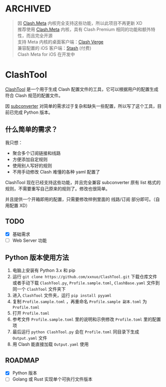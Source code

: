 # **ARCHIVED**

> 因 [Clash.Meta](https://github.com/MetaCubeX/Clash.Meta) 内核完全支持这些功能，所以此项目不再更新 XD  
> 推荐使用 [Clash.Meta](https://github.com/MetaCubeX/Clash.Meta) 内核，具有 Clash Premium 相同的功能和额外特性，而且完全开源  
> 支持 Meta 内核的桌面客户端：[Clash Verge](https://github.com/zzzgydi/clash-verge)  
> 兼容配置的 iOS 客户端：[Stash](https://stash.wiki) (付费)  
> Clash Meta for iOS 在开发中  

# ClashTool

[ClashTool](https://github.com/xxnuo/ClashTool) 是一个用于生成 Clash 配置文件的工具，它可以根据用户的配置生成符合 Clash 规范的配置文件。

因 [subconverter](https://github.com/tindy2013/subconverter) 对简单的需求过于复杂和缺失一些配置，所以写了这个工具，目前已完成 Python 版本。

## 什么简单的需求？

我只想：

- 聚合多个订阅链接和线路
- 方便添加自定规则
- 使用别人写好的规则
- 不用手动修改 Clash 难懂的各种 yaml 配置了

ClashTool 现在已经支持这些功能，并且完全兼容 subconverter 原有 list 格式的规则，不需要重写自己原来的规则了。修改也很简单。

并且提供一个开箱即用的配置，只需要修改样例里面的 线路/订阅 部分即可。（自用配置 XD）

## TODO
- [x] 基础需求
- [ ] Web Server 功能

## Python 版本使用方法

1. 电脑上安装有 Python 3.x 和 pip
2. 运行 `git clone https://github.com/xxnuo/ClashTool.git` 下载仓库文件  
    或者手动下载 `ClashTool.py`, `Profile.sample.toml`, `ClashBase.yaml` 文件到同一个 `ClashTool` 文件夹下
4. 进入 `ClashTool` 文件夹，运行 `pip install pyyaml`
5. 复制 `Profile.sample.toml` ，再重命名 `Profile.sample 副本.toml` 为 `Profile.toml`
6. 打开 `Profile.toml`
7. 参考文件 `Profile.sample.toml` 里的说明和示例修改 `Profile.toml` 里的配置项
8. 最后运行 `python ClashTool.py` 会在 `Profile.toml` 同目录下生成 `Output.yaml` 文件
9. 用 Clash 能直接加载 `Output.yaml` 使用

## ROADMAP

- [x] Python 版本
- [ ] Golang 或 Rust 实现单个可执行文件版本
